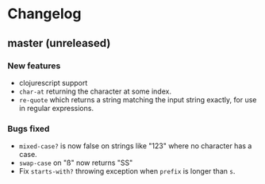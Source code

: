 # Changelog

## master (unreleased)

### New features

* clojurescript support
* `char-at` returning the character at some index.
* `re-quote` which returns a string matching the input string exactly,
  for use in regular expressions.

### Bugs fixed

* `mixed-case?` is now false on strings like "123" where no character has a case.
* `swap-case` on "ß" now returns "SS"
* Fix `starts-with?` throwing exception when `prefix` is longer than `s`.
